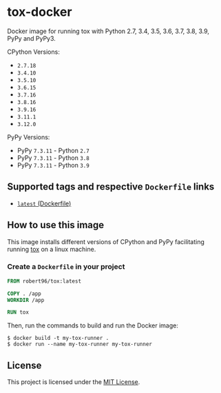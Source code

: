 # tox-docker

Docker image for running tox with Python 2.7, 3.4, 3.5, 3.6, 3.7, 3.8, 3.9, PyPy and PyPy3.

CPython Versions:
  * `2.7.18`
  * `3.4.10`
  * `3.5.10`
  * `3.6.15`
  * `3.7.16`
  * `3.8.16`
  * `3.9.16`
  * `3.11.1`
  * `3.12.0`

PyPy Versions:
  * PyPy `7.3.11` - Python `2.7`
  * PyPy `7.3.11` - Python `3.8`
  * PyPy `7.3.11` - Python `3.9`

## Supported tags and respective `Dockerfile` links

* [`latest` (Dockerfile)](https://github.com/Robert-96/tox-docker/blob/main/Dockerfile)

## How to use this image

This image installs different versions of CPython and PyPy facilitating running [tox](https://tox.readthedocs.io/en/latest/) on a linux machine.

### Create a `Dockerfile` in your project

```dockerfile
FROM robert96/tox:latest

COPY . /app
WORKDIR /app

RUN tox
```

Then, run the commands to build and run the Docker image:

```
$ docker build -t my-tox-runner .
$ docker run --name my-tox-runner my-tox-runner
```

## License

This project is licensed under the [MIT License](https://github.com/Robert-96/tox-docker/blob/main/LICENSE).
